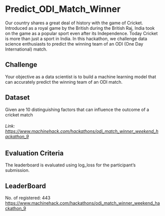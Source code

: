 # Predict_ODI_Match_Winner

Our country shares a great deal of history with the game of Cricket. Introduced as a royal game by the British during the British Raj, India took on the game as a popular sport even after its Independence. Today Cricket is more than just a sport in India. In this hackathon, we challenge data science enthusiasts to predict the winning team of an ODI (One Day International) match. 

## Challenge
Your objective as a data scientist is to build a machine learning model that can accurately predict the winning team of an ODI match.

## Dataset
Given are 10 distinguishing factors that can influence the outcome of a cricket match
###### Link: https://www.machinehack.com/hackathons/odi_match_winner_weekend_hackathon_9

## Evaluation Criteria
The leaderboard is evaluated using log_loss for the participant’s submission.

## LeaderBoard
No. of registered: 443
https://www.machinehack.com/hackathons/odi_match_winner_weekend_hackathon_9
